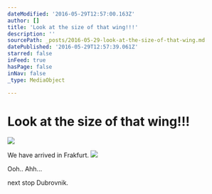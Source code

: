 ```yaml
---
dateModified: '2016-05-29T12:57:00.163Z'
author: []
title: 'Look at the size of that wing!!!'
description: ''
sourcePath: _posts/2016-05-29-look-at-the-size-of-that-wing.md
datePublished: '2016-05-29T12:57:39.061Z'
starred: false
inFeed: true
hasPage: false
inNav: false
_type: MediaObject

---
```

# Look at the size of that wing!!!
![](https://s3-us-west-2.amazonaws.com/the-grid-img/p/f39ad3fe992e08d7b9867398ba460c83995bf505.jpg)

We have arrived in Frakfurt.
![](https://the-grid-user-content.s3-us-west-2.amazonaws.com/3d833a4b-ea06-4eec-b89c-18abf5f94769.jpg)

Ooh.. Ahh...

next stop Dubrovnik.